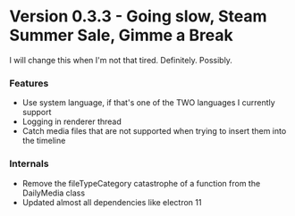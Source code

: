 # Version 0.3.3 - Going slow, Steam Summer Sale, Gimme a Break

I will change this when I'm not that tired. Definitely. Possibly.

### Features
* Use system language, if that's one of the TWO languages I currently support
* Logging in renderer thread
* Catch media files that are not supported when trying to insert them into the timeline

### Internals
* Remove the fileTypeCategory catastrophe of a function from the DailyMedia class
* Updated almost all dependencies like electron 11

